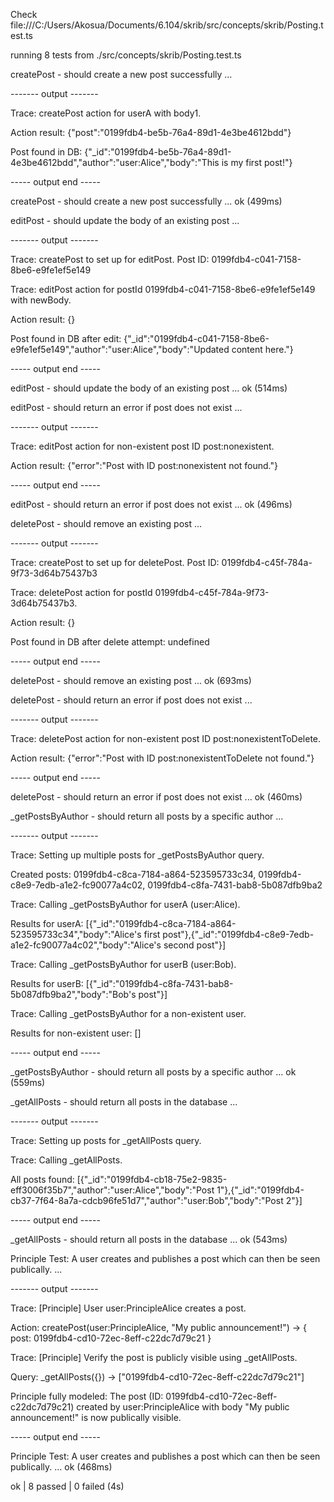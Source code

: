Check file:///C:/Users/Akosua/Documents/6.104/skrib/src/concepts/skrib/Posting.test.ts

running 8 tests from ./src/concepts/skrib/Posting.test.ts

createPost - should create a new post successfully ...

------- output -------

Trace: createPost action for userA with body1.

  Action result: {"post":"0199fdb4-be5b-76a4-89d1-4e3be4612bdd"}

  Post found in DB: {"_id":"0199fdb4-be5b-76a4-89d1-4e3be4612bdd","author":"user:Alice","body":"This is my first post!"}

----- output end -----

createPost - should create a new post successfully ... ok (499ms)

editPost - should update the body of an existing post ...

------- output -------

Trace: createPost to set up for editPost. Post ID: 0199fdb4-c041-7158-8be6-e9fe1ef5e149

Trace: editPost action for postId 0199fdb4-c041-7158-8be6-e9fe1ef5e149 with newBody.

  Action result: {}

  Post found in DB after edit: {"_id":"0199fdb4-c041-7158-8be6-e9fe1ef5e149","author":"user:Alice","body":"Updated content here."}

----- output end -----

editPost - should update the body of an existing post ... ok (514ms)

editPost - should return an error if post does not exist ...

------- output -------

Trace: editPost action for non-existent post ID post:nonexistent.

  Action result: {"error":"Post with ID post:nonexistent not found."}

----- output end -----

editPost - should return an error if post does not exist ... ok (496ms)

deletePost - should remove an existing post ...

------- output -------

Trace: createPost to set up for deletePost. Post ID: 0199fdb4-c45f-784a-9f73-3d64b75437b3

Trace: deletePost action for postId 0199fdb4-c45f-784a-9f73-3d64b75437b3.

  Action result: {}

  Post found in DB after delete attempt: undefined

----- output end -----

deletePost - should remove an existing post ... ok (693ms)

deletePost - should return an error if post does not exist ...

------- output -------

Trace: deletePost action for non-existent post ID post:nonexistentToDelete.

  Action result: {"error":"Post with ID post:nonexistentToDelete not found."}

----- output end -----

deletePost - should return an error if post does not exist ... ok (460ms)

_getPostsByAuthor - should return all posts by a specific author ...

------- output -------

Trace: Setting up multiple posts for _getPostsByAuthor query.

  Created posts: 0199fdb4-c8ca-7184-a864-523595733c34, 0199fdb4-c8e9-7edb-a1e2-fc90077a4c02, 0199fdb4-c8fa-7431-bab8-5b087dfb9ba2

Trace: Calling _getPostsByAuthor for userA (user:Alice).

  Results for userA: [{"_id":"0199fdb4-c8ca-7184-a864-523595733c34","body":"Alice's first post"},{"_id":"0199fdb4-c8e9-7edb-a1e2-fc90077a4c02","body":"Alice's second post"}]

Trace: Calling _getPostsByAuthor for userB (user:Bob).

  Results for userB: [{"_id":"0199fdb4-c8fa-7431-bab8-5b087dfb9ba2","body":"Bob's post"}]

Trace: Calling _getPostsByAuthor for a non-existent user.

  Results for non-existent user: []

----- output end -----

_getPostsByAuthor - should return all posts by a specific author ... ok (559ms)

_getAllPosts - should return all posts in the database ...

------- output -------

Trace: Setting up posts for _getAllPosts query.

Trace: Calling _getAllPosts.

  All posts found: [{"_id":"0199fdb4-cb18-75e2-9835-eff3006f35b7","author":"user:Alice","body":"Post 1"},{"_id":"0199fdb4-cb37-7f64-8a7a-cdcb96fe51d7","author":"user:Bob","body":"Post 2"}]

----- output end -----

_getAllPosts - should return all posts in the database ... ok (543ms)

Principle Test: A user creates and publishes a post which can then be seen publically. ...

------- output -------

Trace: [Principle] User user:PrincipleAlice creates a post.

  Action: createPost(user:PrincipleAlice, "My public announcement!") -> { post: 0199fdb4-cd10-72ec-8eff-c22dc7d79c21 }

Trace: [Principle] Verify the post is publicly visible using _getAllPosts.

  Query: _getAllPosts({}) -> ["0199fdb4-cd10-72ec-8eff-c22dc7d79c21"]

Principle fully modeled: The post (ID: 0199fdb4-cd10-72ec-8eff-c22dc7d79c21) created by user:PrincipleAlice with body "My public announcement!" is now publically visible.

----- output end -----

Principle Test: A user creates and publishes a post which can then be seen publically. ... ok (468ms)



ok | 8 passed | 0 failed (4s)

